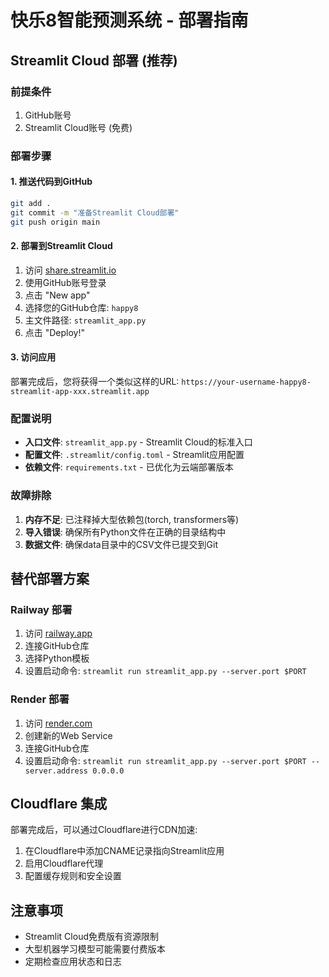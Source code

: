 # 快乐8智能预测系统 - 部署指南

## Streamlit Cloud 部署 (推荐)

### 前提条件
1. GitHub账号
2. Streamlit Cloud账号 (免费)

### 部署步骤

#### 1. 推送代码到GitHub
```bash
git add .
git commit -m "准备Streamlit Cloud部署"
git push origin main
```

#### 2. 部署到Streamlit Cloud
1. 访问 [share.streamlit.io](https://share.streamlit.io)
2. 使用GitHub账号登录
3. 点击 "New app"
4. 选择您的GitHub仓库: `happy8`
5. 主文件路径: `streamlit_app.py`
6. 点击 "Deploy!"

#### 3. 访问应用
部署完成后，您将获得一个类似这样的URL:
`https://your-username-happy8-streamlit-app-xxx.streamlit.app`

### 配置说明

- **入口文件**: `streamlit_app.py` - Streamlit Cloud的标准入口
- **配置文件**: `.streamlit/config.toml` - Streamlit应用配置
- **依赖文件**: `requirements.txt` - 已优化为云端部署版本

### 故障排除

1. **内存不足**: 已注释掉大型依赖包(torch, transformers等)
2. **导入错误**: 确保所有Python文件在正确的目录结构中
3. **数据文件**: 确保data目录中的CSV文件已提交到Git

## 替代部署方案

### Railway 部署
1. 访问 [railway.app](https://railway.app)
2. 连接GitHub仓库
3. 选择Python模板
4. 设置启动命令: `streamlit run streamlit_app.py --server.port $PORT`

### Render 部署
1. 访问 [render.com](https://render.com)
2. 创建新的Web Service
3. 连接GitHub仓库
4. 设置启动命令: `streamlit run streamlit_app.py --server.port $PORT --server.address 0.0.0.0`

## Cloudflare 集成

部署完成后，可以通过Cloudflare进行CDN加速:

1. 在Cloudflare中添加CNAME记录指向Streamlit应用
2. 启用Cloudflare代理
3. 配置缓存规则和安全设置

## 注意事项

- Streamlit Cloud免费版有资源限制
- 大型机器学习模型可能需要付费版本
- 定期检查应用状态和日志
